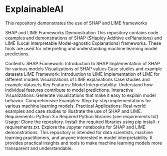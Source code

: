 # ExplainableAI
This repository demonstrates the use of SHAP and LIME frameworks

SHAP and LIME Frameworks Demonstration
This repository contains code examples and demonstrations of SHAP (SHapley Additive exPlanations) and LIME (Local Interpretable Model-agnostic Explanations) frameworks. These tools are used for interpreting and understanding machine learning model predictions.

Contents:
SHAP Framework:
Introduction to SHAP
Implementation of SHAP for various models
Visualizations of SHAP values
Case studies and example datasets
LIME Framework:
Introduction to LIME
Implementation of LIME for different models
Visualizations of LIME explanations
Case studies and example datasets
Key Features:
Model Interpretability: Understand how individual features contribute to model predictions.
Interactive Visualizations: Generate visualizations that make it easy to explain model behavior.
Comprehensive Examples: Step-by-step implementations for various machine learning models.
Practical Applications: Real-world examples and case studies to illustrate the use of SHAP and LIME.
Requirements:
Python 3.x
Required Python libraries (see requirements.txt)
Usage:
Clone the repository.
Install the required libraries using pip install -r requirements.txt.
Explore the Jupyter notebooks for SHAP and LIME demonstrations.
This repository is intended for data scientists, machine learning practitioners, and anyone interested in model interpretability. It provides practical insights and tools to make machine learning models more transparent and understandable.
